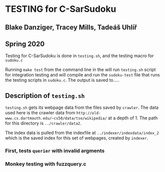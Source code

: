 # TESTING for C-SarSudoku

## Blake Danziger, Tracey Mills, Tadeáš Uhlíř

## Spring 2020


Testing for C-SarSudoku is done in `testing.sh`, and the testing macro for `sudoku.c`

Running `make test` from the command line in the will run `testing.sh` script for integration testing and will compile and run the `sudoku-test` file that runs the testing scripts in `sudoku.c`. The output is saved to.....

## Description of `testing.sh`

`testing.sh` gets its webpage data from the files saved by `crawler`. The data used here is the crawler data from `http://old-www.cs.dartmouth.edu/~cs50/data/tse/wikipedia/` at a depth of 1. The path for this directory is `../crawler/data2`.

The index data is pulled from the indexfile at `../indexer/indexdata/index_2` which is the saved index for this set of webpages, created by `indexer`.


### First, tests `querier` with invalid argments



### Monkey testing with fuzzquery.c


